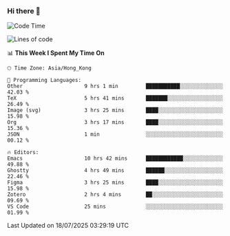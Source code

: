 ### Hi there 👋

<!--
**nicehiro/nicehiro** is a ✨ _special_ ✨ repository because its `README.md` (this file) appears on your GitHub profile.

Here are some ideas to get you started:

- 🔭 I’m currently working on ...
- 🌱 I’m currently learning ...
- 👯 I’m looking to collaborate on ...
- 🤔 I’m looking for help with ...
- 💬 Ask me about ...
- 📫 How to reach me: ...
- 😄 Pronouns: ...
- ⚡ Fun fact: ...
-->

<!--START_SECTION:waka-->
![Code Time](http://img.shields.io/badge/Code%20Time-815%20hrs%2037%20mins-blue)

![Lines of code](https://img.shields.io/badge/From%20Hello%20World%20I%27ve%20Written-1.7%20million%20lines%20of%20code-blue)

📊 **This Week I Spent My Time On** 

```text
🕑︎ Time Zone: Asia/Hong_Kong

💬 Programming Languages: 
Other                    9 hrs 1 min         ███████████░░░░░░░░░░░░░░   42.03 % 
TeX                      5 hrs 41 mins       ███████░░░░░░░░░░░░░░░░░░   26.49 % 
Image (svg)              3 hrs 25 mins       ████░░░░░░░░░░░░░░░░░░░░░   15.98 % 
Org                      3 hrs 17 mins       ████░░░░░░░░░░░░░░░░░░░░░   15.36 % 
JSON                     1 min               ░░░░░░░░░░░░░░░░░░░░░░░░░   00.12 % 

🔥 Editors: 
Emacs                    10 hrs 42 mins      ████████████░░░░░░░░░░░░░   49.88 % 
Ghostty                  4 hrs 49 mins       ██████░░░░░░░░░░░░░░░░░░░   22.46 % 
Figma                    3 hrs 25 mins       ████░░░░░░░░░░░░░░░░░░░░░   15.98 % 
Zotero                   2 hrs 4 mins        ██░░░░░░░░░░░░░░░░░░░░░░░   09.69 % 
VS Code                  25 mins             ░░░░░░░░░░░░░░░░░░░░░░░░░   01.99 % 
```


 Last Updated on 18/07/2025 03:29:19 UTC
<!--END_SECTION:waka-->
